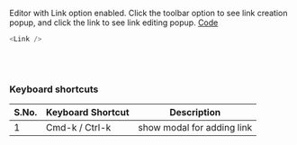 Editor with Link option enabled. Click the toolbar option to see link creation popup, and click the link to see link editing popup. <a target="_blank" href="https://github.com/nib-edit/Nib/blob/master/packages/docs/demo/Link/index.jsx">Code</a>

```js
<Link />
```

<br />
<br />

### Keyboard shortcuts

| S.No. | Keyboard Shortcut | Description                |
| ----- | ----------------- | -------------------------- |
| 1     | Cmd-k / Ctrl-k    | show modal for adding link |
